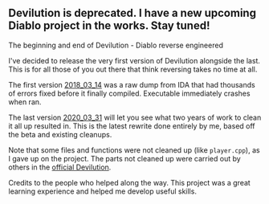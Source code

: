## Devilution is deprecated. I have a new upcoming Diablo project in the works. Stay tuned!

The beginning and end of Devilution - Diablo reverse engineered

I've decided to release the very first version of Devilution alongside the last. This is for all those of you out there that think reversing takes no time at all.

The first version [2018_03_14](2018_03_14) was a raw dump from IDA that had thousands of errors fixed before it finally compiled. Executable immediately crashes when ran.

The last version [2020_03_31](2020_03_31) will let you see what two years of work to clean it all up resulted in. This is the latest rewrite done entirely by me, based off the beta and existing cleanups.

Note that some files and functions were not cleaned up (like `player.cpp`), as I gave up on the project. The parts not cleaned up were carried out by others in the [official Devilution](https://github.com/diasurgical/devilution).

Credits to the people who helped along the way. This project was a great learning experience and helped me develop useful skills.
